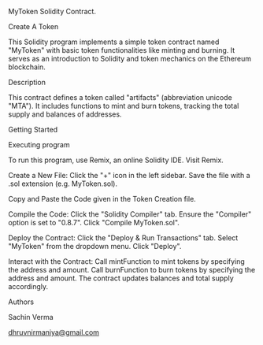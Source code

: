 MyToken Solidity Contract.

Create A Token

This Solidity program implements a simple token contract named "MyToken" with basic token functionalities like minting and burning. It serves as an introduction to Solidity and token mechanics on the Ethereum blockchain.

Description

This contract defines a token called "artifacts" (abbreviation unicode "MTA"). It includes functions to mint and burn tokens, tracking the total supply and balances of addresses.

Getting Started

Executing program

To run this program, use Remix, an online Solidity IDE. Visit Remix.

Create a New File: Click the "+" icon in the left sidebar. Save the file with a .sol extension (e.g. MyToken.sol).

Copy and Paste the Code given in the Token Creation file.

Compile the Code: Click the "Solidity Compiler" tab. Ensure the "Compiler" option is set to "0.8.7". Click "Compile MyToken.sol".

Deploy the Contract: Click the "Deploy & Run Transactions" tab. Select "MyToken" from the dropdown menu. Click "Deploy".

Interact with the Contract: Call mintFunction to mint tokens by specifying the address and amount. Call burnFunction to burn tokens by specifying the address and amount. The contract updates balances and total supply accordingly.

Authors

Sachin Verma

dhruvnirmaniya@gmail.com
